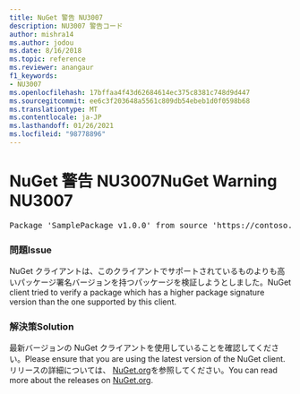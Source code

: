 ```yaml
---
title: NuGet 警告 NU3007
description: NU3007 警告コード
author: mishra14
ms.author: jodou
ms.date: 8/16/2018
ms.topic: reference
ms.reviewer: anangaur
f1_keywords:
- NU3007
ms.openlocfilehash: 17bffaa4f43d62684614ec375c8381c748d9d447
ms.sourcegitcommit: ee6c3f203648a5561c809db54ebeb1d0f0598b68
ms.translationtype: MT
ms.contentlocale: ja-JP
ms.lasthandoff: 01/26/2021
ms.locfileid: "98778896"
---
```

# <a name="nuget-warning-nu3007"></a><span data-ttu-id="3133c-103">NuGet 警告 NU3007</span><span class="sxs-lookup"><span data-stu-id="3133c-103">NuGet Warning NU3007</span></span>

<pre>Package 'SamplePackage v1.0.0' from source 'https://contoso.com/index.json': The package signature format version is not supported. Updating your client may solve this problem.</pre>

### <a name="issue"></a><span data-ttu-id="3133c-104">問題</span><span class="sxs-lookup"><span data-stu-id="3133c-104">Issue</span></span>

<span data-ttu-id="3133c-105">NuGet クライアントは、このクライアントでサポートされているものよりも高いパッケージ署名バージョンを持つパッケージを検証しようとしました。</span><span class="sxs-lookup"><span data-stu-id="3133c-105">NuGet client tried to verify a package which has a higher package signature version than the one supported by this client.</span></span>


### <a name="solution"></a><span data-ttu-id="3133c-106">解決策</span><span class="sxs-lookup"><span data-stu-id="3133c-106">Solution</span></span>

<span data-ttu-id="3133c-107">最新バージョンの NuGet クライアントを使用していることを確認してください。</span><span class="sxs-lookup"><span data-stu-id="3133c-107">Please ensure that you are using the latest version of the NuGet client.</span></span> <span data-ttu-id="3133c-108">リリースの詳細については、 [NuGet.org](https://www.nuget.org/downloads)を参照してください。</span><span class="sxs-lookup"><span data-stu-id="3133c-108">You can read more about the releases on [NuGet.org](https://www.nuget.org/downloads).</span></span>


